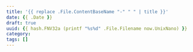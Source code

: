 ```yaml
---
title: '{{ replace .File.ContentBaseName "-" " " | title }}'
date: {{ .Date }}
draft: true
uuid: {{ hash.FNV32a (printf "%s%d" .File.Filename now.UnixNano) }}
category:
tags: []
---
```

